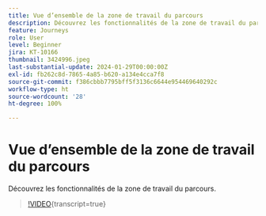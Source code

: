 ```yaml
---
title: Vue d’ensemble de la zone de travail du parcours
description: Découvrez les fonctionnalités de la zone de travail du parcours.
feature: Journeys
role: User
level: Beginner
jira: KT-10166
thumbnail: 3424996.jpeg
last-substantial-update: 2024-01-29T00:00:00Z
exl-id: fb262c8d-7865-4a85-b620-a134e4cca7f8
source-git-commit: f386cbbb7795bff5f3136c6644e954469640292c
workflow-type: ht
source-wordcount: '28'
ht-degree: 100%

---
```


# Vue d’ensemble de la zone de travail du parcours

Découvrez les fonctionnalités de la zone de travail du parcours.

>[!VIDEO](https://video.tv.adobe.com/v/342099?quality=12&learn=on){transcript=true}
